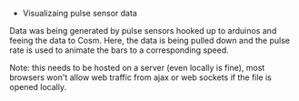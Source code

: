 + Visualizaing pulse sensor data

Data was being generated by pulse sensors hooked up to arduinos and feeing the data to Cosm. Here, the data is being pulled down and the pulse rate is used to animate the bars to a corresponding speed.

Note: this needs to be hosted on a server (even locally is fine), most browsers won't allow web traffic from ajax or web sockets if the file is opened locally.